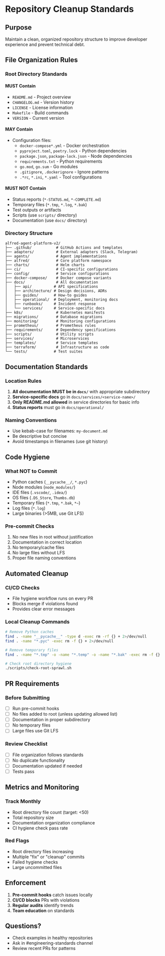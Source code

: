 # Repository Cleanup Standards

## Purpose
Maintain a clean, organized repository structure to improve developer experience and prevent technical debt.

## File Organization Rules

### Root Directory Standards

#### MUST Contain
- `README.md` - Project overview
- `CHANGELOG.md` - Version history
- `LICENSE` - License information
- `Makefile` - Build commands
- `VERSION` - Current version

#### MAY Contain
- Configuration files:
  - `docker-compose*.yml` - Docker orchestration
  - `pyproject.toml`, `poetry.lock` - Python dependencies
  - `package.json`, `package-lock.json` - Node dependencies
  - `requirements.txt` - Python requirements
  - `go.mod`, `go.sum` - Go modules
  - `.gitignore`, `.dockerignore` - Ignore patterns
  - `.*rc`, `*.ini`, `*.yaml` - Tool configurations

#### MUST NOT Contain
- Status reports (`*-STATUS.md`, `*-COMPLETE.md`)
- Temporary files (`*.tmp`, `*.log`, `*.bak`)
- Test outputs or artifacts
- Scripts (use `scripts/` directory)
- Documentation (use `docs/` directory)

### Directory Structure

```
alfred-agent-platform-v2/
├── .github/           # GitHub Actions and templates
├── adapters/          # External adapters (Slack, Telegram)
├── agents/            # Agent implementations
├── alfred/            # Core platform namespace
├── charts/            # Helm charts
├── ci/                # CI-specific configurations
├── config/            # Service configurations
├── docker-compose/    # Docker compose variants
├── docs/              # All documentation
│   ├── api/          # API specifications
│   ├── architecture/ # Design decisions, ADRs
│   ├── guides/       # How-to guides
│   ├── operational/  # Deployment, monitoring docs
│   ├── runbooks/     # Incident response
│   └── services/     # Service-specific docs
├── k8s/               # Kubernetes manifests
├── migrations/        # Database migrations
├── monitoring/        # Monitoring configurations
├── prometheus/        # Prometheus rules
├── requirements/      # Dependency specifications
├── scripts/           # Utility scripts
├── services/          # Microservices
├── templates/         # Service templates
├── terraform/         # Infrastructure as code
└── tests/            # Test suites
```

## Documentation Standards

### Location Rules
1. **All documentation MUST be in `docs/`** with appropriate subdirectory
2. **Service-specific docs** go in `docs/services/<service-name>/`
3. **Only README.md allowed** in service directories for basic info
4. **Status reports** must go in `docs/operational/`

### Naming Conventions
- Use kebab-case for filenames: `my-document.md`
- Be descriptive but concise
- Avoid timestamps in filenames (use git history)

## Code Hygiene

### What NOT to Commit
- Python caches (`__pycache__/`, `*.pyc`)
- Node modules (`node_modules/`)
- IDE files (`.vscode/`, `.idea/`)
- OS files (`.DS_Store`, `Thumbs.db`)
- Temporary files (`*.tmp`, `*.bak`, `*~`)
- Log files (`*.log`)
- Large binaries (>5MB, use Git LFS)

### Pre-commit Checks
1. No new files in root without justification
2. Documentation in correct location
3. No temporary/cache files
4. No large files without LFS
5. Proper file naming conventions

## Automated Cleanup

### CI/CD Checks
- File hygiene workflow runs on every PR
- Blocks merge if violations found
- Provides clear error messages

### Local Cleanup Commands
```bash
# Remove Python caches
find . -name "__pycache__" -type d -exec rm -rf {} + 2>/dev/null
find . -name "*.pyc" -exec rm -f {} + 2>/dev/null

# Remove temporary files
find . -name "*.tmp" -o -name "*.temp" -o -name "*.bak" -exec rm -f {} + 2>/dev/null

# Check root directory hygiene
./scripts/check-root-sprawl.sh
```

## PR Requirements

### Before Submitting
- [ ] Run pre-commit hooks
- [ ] No files added to root (unless updating allowed list)
- [ ] Documentation in proper subdirectory
- [ ] No temporary files
- [ ] Large files use Git LFS

### Review Checklist
- [ ] File organization follows standards
- [ ] No duplicate functionality
- [ ] Documentation updated if needed
- [ ] Tests pass

## Metrics and Monitoring

### Track Monthly
- Root directory file count (target: <50)
- Total repository size
- Documentation organization compliance
- CI hygiene check pass rate

### Red Flags
- Root directory files increasing
- Multiple "fix" or "cleanup" commits
- Failed hygiene checks
- Large uncommitted files

## Enforcement

1. **Pre-commit hooks** catch issues locally
2. **CI/CD blocks** PRs with violations
3. **Regular audits** identify trends
4. **Team education** on standards

## Questions?
- Check examples in healthy repositories
- Ask in #engineering-standards channel
- Review recent PRs for patterns